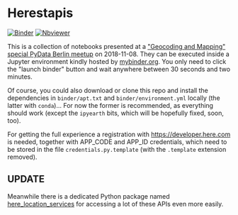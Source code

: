 # Herestapis

[![Binder](https://mybinder.org/badge_logo.svg)](https://mybinder.org/v2/gh/deeplook/herestapis/master?urlpath=lab/tree/index.ipynb)
[![Nbviewer](https://github.com/jupyter/design/blob/master/logos/Badges/nbviewer_badge.svg)](http://nbviewer.jupyter.org/github/deeplook/herestapis/tree/master/)

This is a collection of notebooks presented at a ["Geocoding and Mapping" special PyData Berlin meetup](https://www.meetup.com/PyData-Berlin/events/255574946/) on 2018-11-08. They can be executed inside a Jupyter environment kindly hosted by [mybinder.org](mybinder.org). You only need to click the "launch binder" button and wait anywhere between 30 seconds and two minutes.

Of course, you could also download or clone this repo and install the dependencies in `binder/apt.txt` and `binder/environment.yml` locally (the latter with `conda`)... For now the former is recommended, as everything should work (except the `ipyearth` bits, which will be hopefully fixed, soon, too). 

For getting the full experience a registration with https://developer.here.com is needed, together with APP_CODE and APP_ID credentials, which need to be stored in the file `credentials.py.template` (with the `.template` extension removed).

## UPDATE

Meanwhile there is a dedicated Python package named [here_location_services](https://github.com/heremaps/here-location-services-python) for accessing a lot of these APIs even more easily. 
